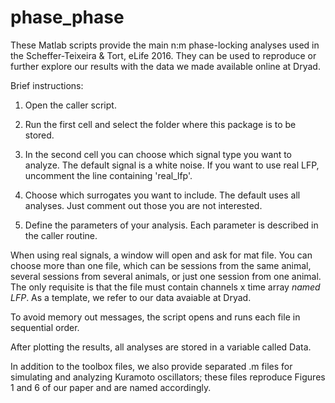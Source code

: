 # phase_phase

These Matlab scripts provide the main n:m phase-locking analyses used in the Scheffer-Teixeira & Tort, eLife 2016.
They can be used to reproduce or further explore our results with the data we made available online at Dryad. 

Brief instructions:

1) Open the caller script.

2) Run the first cell and select the folder where this package is to be stored.

3) In the second cell you can choose which signal type you want to analyze.
The default signal is a white noise. If you want to use real LFP, uncomment the
line containing 'real_lfp'. 

4) Choose which surrogates you want to include. The default uses all analyses.
Just comment out those you are not interested.

5) Define the parameters of your analysis. Each parameter is described in the caller routine.

When using real signals, a window will open and ask for mat file. You can
choose more than one file, which can be sessions from the same animal, several sessions
from several animals, or just one session from one animal. The only requisite is that
the file must contain channels x time array *named LFP*. As a template, we refer to our data 
avaiable at Dryad.

To avoid memory out messages, the script opens and runs each file in sequential order.

After plotting the results, all analyses are stored in a variable called Data.

In addition to the toolbox files, we also provide separated .m files for simulating and analyzing Kuramoto oscillators; these files reproduce Figures 1 and 6 of our paper and are named accordingly.  

